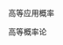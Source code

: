 <!--
---
title: "高等应用概率"
collection: Teaching assistant
type: "Workshop"
permalink: /teaching/2015-spring-teaching-1
venue: "University 1, Department"
date: 2024-2025
location: "City, Country"
---
-->

高等应用概率

高等概率论







